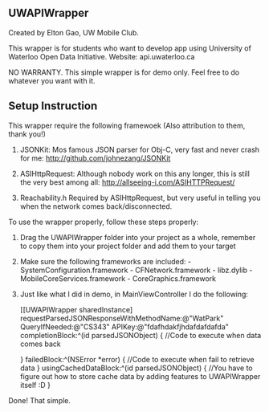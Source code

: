 ## UWAPIWrapper ##

Created by Elton Gao, UW Mobile Club.

This wrapper is for students who want to develop app using University of Waterloo Open Data Initiative.
Website: api.uwaterloo.ca

NO WARRANTY. This simple wrapper is for demo only. Feel free to do whatever you want with it.

## Setup Instruction ##
This wrapper require the following framewoek (Also attribution to them, thank you!)
1. JSONKit: Mos famous JSON parser for Obj-C, very fast and never crash for me: http://github.com/johnezang/JSONKit

2. ASIHttpRequest: Although nobody work on this any longer, this is still the very best among all: http://allseeing-i.com/ASIHTTPRequest/

3. Reachability.h Required by ASIHttpRequest, but very useful in telling you when the network comes back/disconnected.

To use the wrapper properly, follow these steps properly:

1. Drag the UWAPIWrapper folder into your project as a whole, remember to copy them into your project folder and add them to your target

2. Make sure the following frameworks are included:
        - SystemConfiguration.framework
        - CFNetwork.framework
        - libz.dylib
        - MobileCoreServices.framework
        - CoreGraphics.framework
        
3. Just like what I did in demo, in MainViewController I do the following:

    [[UWAPIWrapper sharedInstance] requestParsedJSONResponseWithMethodName:@"WatPark" QueryIfNeeded:@"CS343" APIKey:@"fdafhdakfjhdafdafdafda" completionBlock:^(id parsedJSONObject) {
        //Code to execute when data comes back
        
    } failedBlock:^(NSError *error) {
        //Code to execute when fail to retrieve data
    } usingCachedDataBlock:^(id parsedJSONObject) {
        //You have to figure out how to store cache data by adding features to UWAPIWrapper itself :D
    }

Done! That simple.